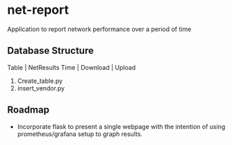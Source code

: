# net-report
Application to report network performance over a period of time


## Database Structure

Table | NetResults
Time | Download | Upload

1. Create_table.py
2. insert_vendor.py


## Roadmap
- Incorporate flask to present a single webpage with the intention of using prometheus/grafana setup to graph results.